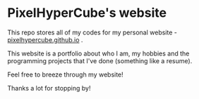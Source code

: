 # PixelHyperCube's website

This repo stores all of my codes for my personal website - [pixelhypercube.github.io](https://pixelhypercube.github.io) .

This website is a portfolio about who I am, my hobbies and the programming projects that I've done (something like a resume).

Feel free to breeze through my website!

Thanks a lot for stopping by!
